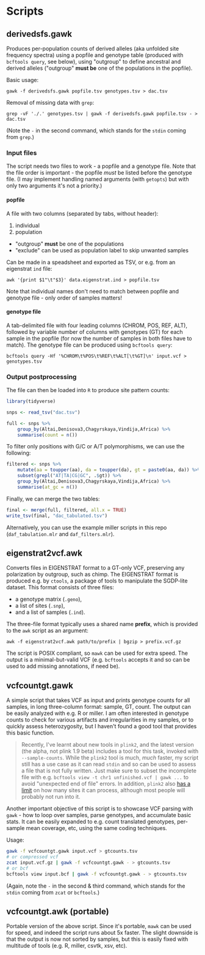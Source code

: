 # Scripts

## derivedsfs.gawk
Produces per-population counts of derived alleles (aka unfolded site frequency spectra) using a popfile and genotype table (produced with `bcftools query`, see below), using "outgroup" to define ancestral and derived alleles ("outgroup" **must be** one of the populations in the popfile).

Basic usage:

    gawk -f derivedsfs.gawk popfile.tsv genotypes.tsv > dac.tsv

Removal of missing data with `grep`:

    grep -vF './.' genotypes.tsv | gawk -f derivedsfs.gawk popfile.tsv - > dac.tsv

(Note the `-` in the second command, which stands for the `stdin` coming from `grep`.)

### Input files
The script needs two files to work - a popfile and a genotype file. Note that the file order is important - the popfile _must_ be listed before the genotype file. (I may implement handling named arguments (with `getopts`) but with only two arguments it's not a priority.)

#### popfile
A file with two columns (separated by tabs, without header):

1. individual
2. population
  - "outgroup" **must** be one of the populations
  - "exclude" can be used as population label to skip unwanted samples

Can be made in a speadsheet and exported as TSV, or e.g. from an eigenstrat `ind` file:

    awk '{print $1"\t"$3}' data.eigenstrat.ind > popfile.tsv

Note that individual names don't need to match between popfile and genotype file - only order of samples matters!

#### genotype file
A tab-delimited file with four leading columns (CHROM, POS, REF, ALT), followed by variable number of columns with genotypes (GT) for each sample in the popfile (for now the number of samples in both files have to match). The genotype file can be produced using `bcftools query`:

    bcftools query -Hf '%CHROM\t%POS\t%REF\t%ALT[\t%GT]\n' input.vcf > genotypes.tsv

### Output postprocessing
The file can then be loaded into `R` to produce site pattern counts:

```R
library(tidyverse)

snps <- read_tsv("dac.tsv")

full <- snps %>% 
    group_by(Altai,Denisova3,Chagyrskaya,Vindija,Africa) %>% 
    summarise(count = n())
```
To filter only positions with G/C or A/T polymorphisms, we can use the following:

```R
filtered <- snps %>% 
    mutate(aa = toupper(aa), da = toupper(da), gt = paste0(aa, da)) %>% 
    subset(grepl("AT|TA|CG|GC", .$gt)) %>% 
    group_by(Altai,Denisova3,Chagyrskaya,Vindija,Africa) %>% 
    summarise(at_gc = n())
```

Finally, we can merge the two tables:

```R
final <- merge(full, filtered, all.x = TRUE)
write_tsv(final, "dac_tabulated.tsv")
```

Alternatively, you can use the example miller scripts in this repo (`daf_tabulation.mlr` and `daf_filters.mlr`).

## eigenstrat2vcf.awk
Converts files in EIGENSTRAT format to a GT-only VCF, preserving any polarization by outgroup, such as chimp. The EIGENSTRAT format is produced e.g. by `ctools`, a package of tools to manipulate the SGDP-lite dataset. This format consists of three files:

 - a genotype matrix (`.geno`),
 - a list of sites (`.snp`),
 - and a list of samples (`.ind`).

The three-file format typically uses a shared name **prefix**, which is provided to the `awk` script as an argument:

    awk -f eigenstrat2vcf.awk path/to/prefix | bgzip > prefix.vcf.gz

The script is POSIX compliant, so `mawk` can be used for extra speed. The output is a minimal-but-valid VCF (e.g. `bcftools` accepts it and so can be used to add missing annotations, if need be).

## vcfcountgt.gawk
A simple script that takes VCF as input and prints genotype counts for all samples, in long three-column format: sample, GT, count. The output can be easily analyzed with e.g. R or miller. I am often interested in genotype counts to check for various artifacts and irregularities in my samples, or to quickly assess heterozygosity, but I haven't found a good tool that provides this basic function.

> Recently, I've learnt about new tools in `plink2`, and the latest version (the alpha, not  plink 1.9 beta) includes a tool for this task, invoked with `--sample-counts`. While the `plink2` tool is much, _much_ faster, my script still has a use case as it can read `stdin` and so can be used to assess a file that is not fully written. Just make sure to subset the incomplete file with e.g. `bcftools view -t chr1 unfinished.vcf | gawk ...` to avoid "unexpected end of file" errors. In addition, `plink2` also [has a limit](https://github.com/chrchang/plink-ng/issues/250) on how many sites it can process, although most people will probably not run into it.

Another important objective of this script is to showcase VCF parsing with `gawk` - how to loop over samples, parse genotypes, and accumulate basic stats. It can be easily expanded to e.g. count translated genotypes, per-sample mean coverage, etc, using the same coding techniques.

Usage:

```bash
gawk -f vcfcountgt.gawk input.vcf > gtcounts.tsv
# or compressed vcf
zcat input.vcf.gz | gawk -f vcfcountgt.gawk - > gtcounts.tsv
# or bcf
bcftools view input.bcf | gawk -f vcfcountgt.gawk - > gtcounts.tsv
```

(Again, note the `-` in the second & third command, which stands for the `stdin` coming from `zcat` or `bcftools`.)

## vcfcountgt.awk (portable)
Portable version of the above script. Since it's portable, `mawk` can be used for speed, and indeed the script runs about 5x faster. The slight downside is that the output is now not sorted by samples, but this is easily fixed with multitude of tools (e.g. R, miller, csvtk, xsv, etc).
